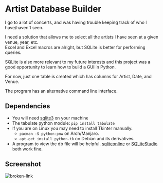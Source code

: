 
# Artist Database Builder

I go to a lot of concerts, and was having trouble keeping track of who I have/haven't seen.

I need a solution that allows me to select all the artists I have seen at a given venue, year, etc.  
Excel and Excel macros are alright, but  SQLite is better for performing queries.  

SQLite is also more relevant to my future interests and this project was a good opportunity to learn how to build a GUI in Python.

For now, just one table is created which has columns for Artist, Date, and Venue.

The program has an alternative command line interface.

## Dependencies

* You will need [sqlite3](https://sqlite.org/download.html) on your machine
* The tabulate python module: `pip install tabulate`
* If you are on Linux you may need to install Tkinter manually.
    * `pacman -S python-pmw` on Arch/Manjaro.
    * `apt-get install python-tk` on Debian and its derivatives.
* A program to view the db file will be helpful. [sqliteonline](https://sqliteonline.com/) or [SQLiteStudio](https://github.com/pawelsalawa/sqlitestudio/releases) both work fine.

## Screenshot

![broken-link](https://github.com/mitchfen/artist-database/blob/master/screenshots/screen1.png)
